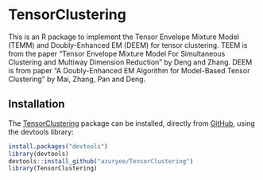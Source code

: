 
<!-- README.md is generated from README.Rmd. Please edit that file -->

TensorClustering
================

<!-- badges: start -->
<!-- badges: end -->

This is an R package to implement the Tensor Envelope Mixture Model
(TEMM) and Doubly-Enhanced EM (DEEM) for tensor clustering. TEEM is from
the paper “Tensor Envelope Mixture Model For Simultaneous Clustering and
Multiway Dimension Reduction” by Deng and Zhang. DEEM is from paper “A
Doubly-Enhanced EM Algorithm for Model-Based Tensor Clustering” by Mai,
Zhang, Pan and Deng.

Installation
------------

The [TensorClustering](#tensorclustering) package can be installed,
directly from [GitHub](https://github.com/), using the devtools library:

``` r
install.packages("devtools")
library(devtools)
devtools::install_github("azuryee/TensorClustering")
library(TensorClustering)
```
